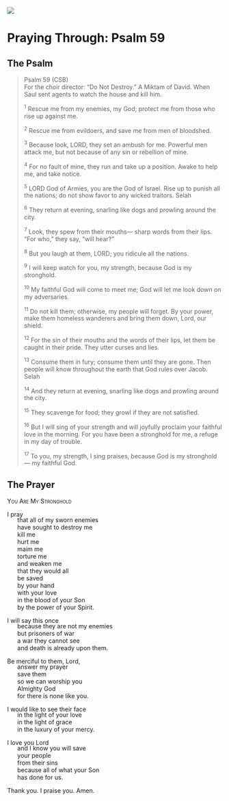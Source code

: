 <img class="intro-right" src="/images/art-paris-psalter.jpg">

<style>
  li {list-style-type: none;}
  p + ul {
    margin-top: -18px;
}
</style>

# Praying Through: Psalm 59

## The Psalm

>Psalm 59 (CSB)  
><sup></sup> For the choir director: “Do Not Destroy.” A Miktam of David. When Saul sent agents to watch the house and kill him. 
>
><sup>1</sup> Rescue me from my enemies, my God; protect me from those who rise up against me. 
>
><sup>2</sup> Rescue me from evildoers, and save me from men of bloodshed. 
>
><sup>3</sup> Because look, LORD, they set an ambush for me. Powerful men attack me, but not because of any sin or rebellion of mine. 
>
><sup>4</sup> For no fault of mine, they run and take up a position. Awake to help me, and take notice. 
>
><sup>5</sup> LORD God of Armies, you are the God of Israel. Rise up to punish all the nations; do not show favor to any wicked traitors. Selah 
>
><sup>6</sup> They return at evening, snarling like dogs and prowling around the city. 
>
><sup>7</sup> Look, they spew from their mouths— sharp words from their lips. “For who,” they say, “will hear?” 
>
><sup>8</sup> But you laugh at them, LORD; you ridicule all the nations. 
>
><sup>9</sup> I will keep watch for you, my strength, because God is my stronghold. 
>
><sup>10</sup> My faithful God will come to meet me; God will let me look down on my adversaries. 
>
><sup>11</sup> Do not kill them; otherwise, my people will forget. By your power, make them homeless wanderers and bring them down, Lord, our shield. 
>
><sup>12</sup> For the sin of their mouths and the words of their lips, let them be caught in their pride. They utter curses and lies. 
>
><sup>13</sup> Consume them in fury; consume them until they are gone. Then people will know throughout the earth that God rules over Jacob. Selah 
>
><sup>14</sup> And they return at evening, snarling like dogs and prowling around the city. 
>
><sup>15</sup> They scavenge for food; they growl if they are not satisfied. 
>
><sup>16</sup> But I will sing of your strength and will joyfully proclaim your faithful love in the morning. For you have been a stronghold for me, a refuge in my day of trouble. 
>
><sup>17</sup> To you, my strength, I sing praises, because God is my stronghold— my faithful God.

## The Prayer

<div style="font-variant: small-caps;">
You Are My Stronghold
</div>

I pray
* that all of my sworn enemies
* have sought to destroy me
* kill me
* hurt me
* maim me
* torture me
* and weaken me
* that they would all
* be saved
* by your hand
* with your love
* in the blood of your Son
* by the power of your Spirit.

I will say this once
* because they are not my enemies
* but prisoners of war
* a war they cannot see
* and death is already upon them.

Be merciful to them, Lord,
* answer my prayer
* save them
* so we can worship you
* Almighty God
* for there is none like you.

I would like to see their face
* in the light of your love
* in the light of grace
* in the luxury of your mercy.

I love you Lord
* and I know you will save
* your people
* from their sins
* because all of what your Son
* has done for us.

Thank you.
I praise you.
Amen.
